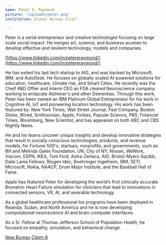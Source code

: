 ```yaml
---
name: Peter E. Raymond
picture: "/uploads/peter.png"
institution: Global Bureau Chief

---
```


Peter is a serial entrepreneur and creative technologist focusing on large scale social impact. He merges art, science, and business acumen to develop effective and resilient technology, models and companies.

[https://www.linkedin.com/in/petereraymond/](https://www.linkedin.com/in/petereraymond/)
 
He has exited his last tech startup to AIG, and was backed by Microsoft, IBM, and AutoDesk.
He focuses on globally scaled AI-powered solutions for education, healthcare, climate risk, and Smart Cities. He recently was the Cheif R&D Offier and interm CEO an FDA cleared Neuroscience company working to eridacate Alzhimer's and other Dementias. Through this work, Peter has been named an IBM Platinum Global Entrepreneur for his work in Cognitive AI, IoT and pioneering location technology. His work has been featured by: New York Times, Wall Street Journal, Fast Company, Boston Globe, Wired, Smithsonian, Apple, Forbes, Popular Science, PBS, Financial Times, Bloomberg, New Scientist, and has appeared on both ABC and CBS Nightly News.

He and his teams uncover unique insights and develop innovative strategies that result in socially conscious technologies, products, and revenue models, for Fortune 500's, startups, nonprofits, and governments, such as: Bill and Melinda Gates Foundation, UN, City of NY, Nissan, WeWork, Viacom, ESPN, IKEA, Tom Ford, Astra-Zeneca, AIG, Bristol-Myers Squibb, Dalai Lama Fellows, Biogen Idec, Boehringer Ingelheim, IBM, SETI, Microsoft, Nokia, NAACP, Drum Major Institute, and the Baseball Hall of Fame.

Apple has featured Peter for developing the world’s first clinically accurate Biometric Heart Failure simulation for clinicians that lead to innovations in connected sensors, VR, AI, and wearable technology.

As a global healthcare professional his programs have been deployed in Rwanda, Sudan, and North America and he is now developing computational neuroscience AI and brain-computer interfaces.

As a Sr. Fellow at Thomas Jefferson School of Population Health, he focused on empathy, simulation, and behavioral change.

[New Bureau](https://www.newbureau.com/) [Claim-8](https://www.claim-8.com/)
